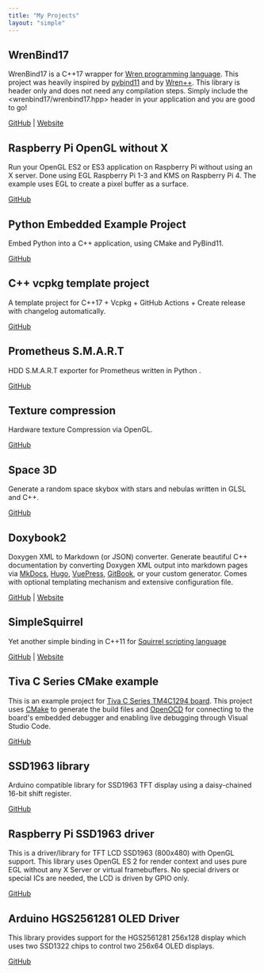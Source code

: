 ```yaml
---
title: "My Projects"
layout: "simple"
---
```



## WrenBind17

WrenBind17 is a C++17 wrapper for [Wren programming language](http://wren.io/). This project was heavily inspired by [pybind11](https://github.com/pybind/pybind11) and by [Wren++](https://github.com/Nelarius/wrenpp). This library is header only and does not need any compilation steps. Simply include the &lt;wrenbind17/wrenbind17.hpp&gt; header in your application and you are good to go!

[GitHub](https://github.com/matusnovak/wrenbind17) | [Website](https://matusnovak.github.io/wrenbind17/tutorial/)

## Raspberry Pi OpenGL without X

Run your OpenGL ES2 or ES3 application on Raspberry Pi without using an X server. Done using EGL Raspberry Pi 1-3 and KMS on Raspberry Pi 4. The example uses EGL to create a pixel buffer as a surface.

[GitHub](https://github.com/matusnovak/rpi-opengl-without-x)

## Python Embedded Example Project

Embed Python into a C++ application, using CMake and PyBind11.

[GitHub](https://github.com/matusnovak/python-embedded-example-project)

## C++ vcpkg template project

A template project for C++17 + Vcpkg + GitHub Actions + Create release with changelog automatically.

[GitHub](https://github.com/matusnovak/cpp-vcpkg-template)

## Prometheus S.M.A.R.T

HDD S.M.A.R.T exporter for Prometheus written in Python .

[GitHub](https://github.com/matusnovak/prometheus-smartctl)

## Texture compression

Hardware texture Compression via OpenGL.

[GitHub](https://github.com/matusnovak/texture-compression)

## Space 3D

Generate a random space skybox with stars and nebulas written in GLSL and C++.

[GitHub](https://github.com/matusnovak/space-3d)

## Doxybook2 

Doxygen XML to Markdown (or JSON) converter. Generate beautiful C++ documentation by converting Doxygen XML output into markdown pages via [MkDocs](https://www.mkdocs.org/), [Hugo](https://gohugo.io/), [VuePress](https://vuepress.vuejs.org/), [GitBook](https://github.com/GitbookIO/gitbook), or your custom generator. Comes with optional templating mechanism and extensive configuration file.

[GitHub](https://github.com/matusnovak/doxybook2) | [Website](https://matusnovak.github.io/doxybook2/)

## SimpleSquirrel

Yet another simple binding in C++11 for [Squirrel scripting language](http://www.squirrel-lang.org/)

[GitHub](https://github.com/matusnovak/simplesquirrel) | [Website](https://matusnovak.github.io/simplesquirrel/)

## Tiva C Series CMake example

This is an example project for [Tiva C Series TM4C1294 board](http://www.ti.com/tool/EK-TM4C1294XL). This project uses [CMake](https://cmake.org/) to generate the build files and [OpenOCD](https://gnutoolchains.com/arm-eabi/openocd/) for connecting to the board's embedded debugger and enabling live debugging through Visual Studio Code.

[GitHub](https://github.com/matusnovak/tiva-c-series-cmake-example)

## SSD1963 library

Arduino compatible library for SSD1963 TFT display using a daisy-chained 16-bit shift register.

[GitHub](https://github.com/matusnovak/SSD1963)

## Raspberry Pi SSD1963 driver

This is a driver/library for TFT LCD SSD1963 (800x480) with OpenGL support. This library uses OpenGL ES 2 for render context and uses pure EGL without any X Server or virtual framebuffers. No special drivers or special ICs are needed, the LCD is driven by GPIO only.

[GitHub](https://github.com/matusnovak/rpi-tftgl)

## Arduino HGS2561281 OLED Driver

This library provides support for the HGS2561281 256x128 display which uses two SSD1322 chips to control two 256x64 OLED displays.

[GitHub](https://github.com/matusnovak/HGS2561281)
